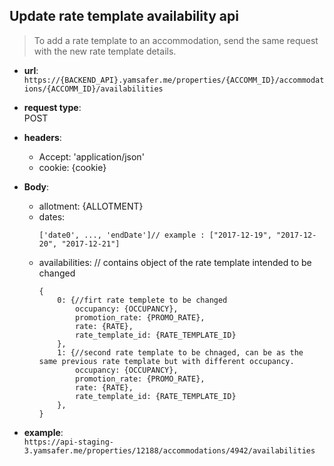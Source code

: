 
## Update rate template availability api 
> To add a rate template to an accommodation, send the same request with the new rate template details. 

* **url**:  
`https://{BACKEND_API}.yamsafer.me/properties/{ACCOMM_ID}/accommodations/{ACCOMM_ID}/availabilities`  

* **request type**:  
POST  

* **headers**:
    - Accept: 'application/json'
    - cookie: {cookie}  

* **Body**:
    - allotment: {ALLOTMENT}
    - dates:  
        ```
        ['date0', ..., 'endDate']// example : ["2017-12-19", "2017-12-20", "2017-12-21"]
        ```
    - availabilities: // contains object of the rate template intended to be changed
        ```
        {
            0: {//firt rate templete to be changed
                occupancy: {OCCUPANCY},
                promotion_rate: {PROMO_RATE},
                rate: {RATE},
                rate_template_id: {RATE_TEMPLATE_ID}
            },
            1: {//second rate template to be chnaged, can be as the same previous rate template but with different occupancy.
                occupancy: {OCCUPANCY},
                promotion_rate: {PROMO_RATE},
                rate: {RATE},
                rate_template_id: {RATE_TEMPLATE_ID}
            },
        }
        ```
    
* **example**:  
`https://api-staging-3.yamsafer.me/properties/12188/accommodations/4942/availabilities`  
